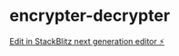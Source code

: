# encrypter-decrypter

[Edit in StackBlitz next generation editor ⚡️](https://stackblitz.com/~/github.com/abhijithmr226/encrypter-decrypter)